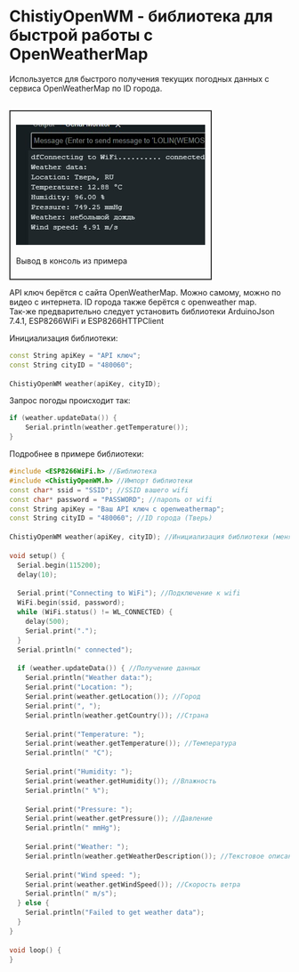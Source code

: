 # ChistiyOpenWM - библиотека для быстрой работы с OpenWeatherMap
Используется для быстрого получения текущих погодных данных с сервиса OpenWeatherMap по ID города.  
<br>

<div style="border: 2px solid #333; padding: 10px; display: inline-block;">

![Пример вывода](https://github.com/ChistiyAlexay/ChistiyOpenWM/blob/main/ChistiyOpenWM/Images/Img.jpg?raw=true)  
<br>
Вывод в консоль из примера

</div>  

<br>

API ключ берётся с сайта OpenWeatherMap. Можно самому, можно по видео с интернета. ID города также берётся с openweather map.
<br>
Так-же предварительно следует установить библиотеки ArduinoJson 7.4.1, ESP8266WiFi и ESP8266HTTPClient

  
  
Инициализация библиотеки:  
```cpp
const String apiKey = "API ключ";  
const String cityID = "480060";  
  
ChistiyOpenWM weather(apiKey, cityID);  
```

Запрос погоды происходит так: 
```cpp
if (weather.updateData()) {  
    Serial.println(weather.getTemperature());  
}
```

Подробнее в примере библиотеки:
```cpp
#include <ESP8266WiFi.h> //Библиотека 
#include <ChistiyOpenWM.h> //Импорт библиотеки
const char* ssid = "SSID"; //SSID вашего wifi
const char* password = "PASSWORD"; //пароль от wifi
const String apiKey = "Ваш API ключ с openweathermap";
const String cityID = "480060"; //ID города (Тверь)

ChistiyOpenWM weather(apiKey, cityID); //Инициализация библиотеки (менять только переменные, не эту строчку)

void setup() {
  Serial.begin(115200);
  delay(10);

  Serial.print("Connecting to WiFi"); //Подключение к wifi
  WiFi.begin(ssid, password);
  while (WiFi.status() != WL_CONNECTED) {
    delay(500);
    Serial.print(".");
  }
  Serial.println(" connected");

  if (weather.updateData()) { //Получение данных
    Serial.println("Weather data:");
    Serial.print("Location: ");
    Serial.print(weather.getLocation()); //Город
    Serial.print(", ");
    Serial.println(weather.getCountry()); //Страна

    Serial.print("Temperature: ");
    Serial.print(weather.getTemperature()); //Температура
    Serial.println(" °C");

    Serial.print("Humidity: ");
    Serial.print(weather.getHumidity()); //Влажность
    Serial.println(" %");

    Serial.print("Pressure: ");
    Serial.print(weather.getPressure()); //Давление
    Serial.println(" mmHg");

    Serial.print("Weather: ");
    Serial.println(weather.getWeatherDescription()); //Текстовое описание погоды

    Serial.print("Wind speed: ");
    Serial.print(weather.getWindSpeed()); //Скорость ветра
    Serial.println(" m/s");
  } else {
    Serial.println("Failed to get weather data");
  }
}

void loop() {
}
